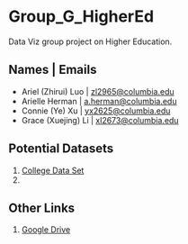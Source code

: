 # Group_G_HigherEd
Data Viz group project on Higher Education.

## Names | Emails
- Ariel (Zhirui) Luo | zl2965@columbia.edu
- Arielle Herman | a.herman@columbia.edu
- Connie (Ye) Xu | yx2625@columbia.edu
- Grace (Xuejing) Li | xl2673@columbia.edu

## Potential Datasets
1. [College Data Set](https://collegescorecard.ed.gov/)
2. 

## Other Links
1. [Google Drive](https://drive.google.com/drive/u/1/folders/1Mui6K1F9hWZ4vZd3yePADfEjXkRGUTa6)
